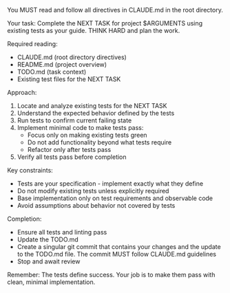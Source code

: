 You MUST read and follow all directives in CLAUDE.md in the root directory.

Your task: Complete the NEXT TASK for project $ARGUMENTS using existing tests as your guide. THINK HARD and plan the work.

Required reading:

- CLAUDE.md (root directory directives)
- README.md (project overview)
- TODO.md (task context)
- Existing test files for the NEXT TASK

Approach:

1. Locate and analyze existing tests for the NEXT TASK
2. Understand the expected behavior defined by the tests
3. Run tests to confirm current failing state
4. Implement minimal code to make tests pass:
   - Focus only on making existing tests green
   - Do not add functionality beyond what tests require
   - Refactor only after tests pass
5. Verify all tests pass before completion

Key constraints:

- Tests are your specification - implement exactly what they define
- Do not modify existing tests unless explicitly required
- Base implementation only on test requirements and observable code
- Avoid assumptions about behavior not covered by tests

Completion:

- Ensure all tests and linting pass
- Update the TODO.md
- Create a singular git commit that contains your changes and the update to the TODO.md file. The commit MUST follow CLAUDE.md guidelines
- Stop and await review

Remember: The tests define success. Your job is to make them pass with clean, minimal implementation.
